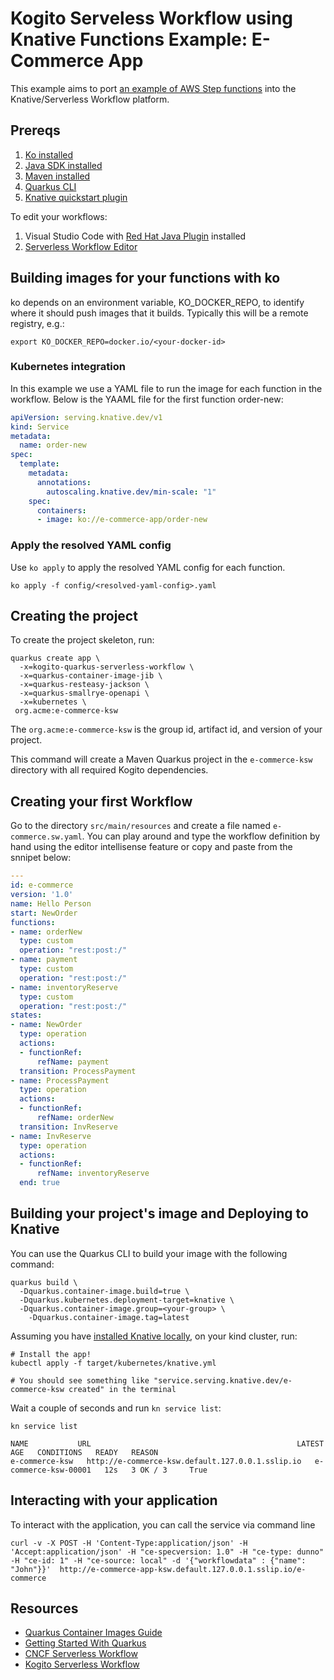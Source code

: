 # Kogito Serveless Workflow using Knative Functions Example: E-Commerce App

This example aims to port [an example of AWS Step functions](https://github.com/aws-samples/aws-step-functions-long-lived-transactions) into the Knative/Serverless Workflow platform. 

## Prereqs

1. [Ko installed](https://github.com/google/ko)
2. [Java SDK installed](https://adoptopenjdk.net/)
3. [Maven installed](https://maven.apache.org/install.html)
4. [Quarkus CLI](https://quarkus.io/guides/cli-tooling)
5. [Knative quickstart plugin](https://knative.dev/docs/getting-started/)

To edit your workflows:

1. Visual Studio Code with [Red Hat Java Plugin](https://marketplace.visualstudio.com/items?itemName=redhat.java) installed
2. [Serverless Workflow Editor](https://marketplace.visualstudio.com/items?itemName=redhat.vscode-extension-serverless-workflow-editor)

## Building images for your functions with ko

ko depends on an environment variable, KO_DOCKER_REPO, to identify where it should push images that it builds. Typically this will be a remote registry, e.g.:

```shell
export KO_DOCKER_REPO=docker.io/<your-docker-id>
```

### Kubernetes integration

In this example we use a YAML file to run the image for each function in the workflow. Below is the YAAML file for the first function order-new:

```yaml
apiVersion: serving.knative.dev/v1
kind: Service
metadata:
  name: order-new
spec:
  template:
    metadata:
      annotations:
        autoscaling.knative.dev/min-scale: "1"
    spec:
      containers:
      - image: ko://e-commerce-app/order-new
```

### Apply the resolved YAML config

Use `ko apply` to apply the resolved YAML config for each function.

```shell
ko apply -f config/<resolved-yaml-config>.yaml
```

## Creating the project

To create the project skeleton, run:

```shell
quarkus create app \
  -x=kogito-quarkus-serverless-workflow \
  -x=quarkus-container-image-jib \
  -x=quarkus-resteasy-jackson \
  -x=quarkus-smallrye-openapi \
  -x=kubernetes \
 org.acme:e-commerce-ksw
```

The `org.acme:e-commerce-ksw` is the group id, artifact id, and version of your project.

This command will create a Maven Quarkus project in the `e-commerce-ksw` directory with all required Kogito dependencies.

## Creating your first Workflow

Go to the directory `src/main/resources` and create a file named `e-commerce.sw.yaml`. 
You can play around and type the workflow definition by hand using the editor intellisense feature or copy and paste from the snnipet below:

```yaml
---
id: e-commerce
version: '1.0'
name: Hello Person
start: NewOrder
functions:
- name: orderNew
  type: custom
  operation: "rest:post:/"
- name: payment
  type: custom
  operation: "rest:post:/"
- name: inventoryReserve
  type: custom
  operation: "rest:post:/"
states:
- name: NewOrder
  type: operation
  actions:
  - functionRef:
      refName: payment
  transition: ProcessPayment
- name: ProcessPayment
  type: operation
  actions:
  - functionRef:
      refName: orderNew
  transition: InvReserve
- name: InvReserve
  type: operation
  actions:
  - functionRef:
      refName: inventoryReserve
  end: true
```

## Building your project's image and Deploying to Knative

You can use the Quarkus CLI to build your image with the following command:

```shell
quarkus build \
  -Dquarkus.container-image.build=true \
  -Dquarkus.kubernetes.deployment-target=knative \
  -Dquarkus.container-image.group=<your-group> \
    -Dquarkus.container-image.tag=latest
```

Assuming you have [installed Knative locally](https://knative.dev/docs/getting-started/), on your kind cluster, run:

```shell
# Install the app!
kubectl apply -f target/kubernetes/knative.yml

# You should see something like "service.serving.knative.dev/e-commerce-ksw created" in the terminal
```

Wait a couple of seconds and run `kn service list`:

```shell
kn service list

NAME           URL                                              LATEST               AGE   CONDITIONS   READY   REASON
e-commerce-ksw   http://e-commerce-ksw.default.127.0.0.1.sslip.io   e-commerce-ksw-00001   12s   3 OK / 3     True  
```

## Interacting with your application

To interact with the application, you can call the service via command line

```shell
curl -v -X POST -H 'Content-Type:application/json' -H 'Accept:application/json' -H "ce-specversion: 1.0" -H "ce-type: dunno" -H "ce-id: 1" -H "ce-source: local" -d '{"workflowdata" : {"name": "John"}}'  http://e-commerce-app-ksw.default.127.0.0.1.sslip.io/e-commerce
```

## Resources

- [Quarkus Container Images Guide](https://quarkus.io/guides/container-image)
- [Getting Started With Quarkus](https://quarkus.io/guides/getting-started)
- [CNCF Serverless Workflow](https://serverlessworkflow.io/)
- [Kogito Serverless Workflow](https://github.com/kiegroup/kogito-runtimes/tree/main/kogito-serverless-workflow)